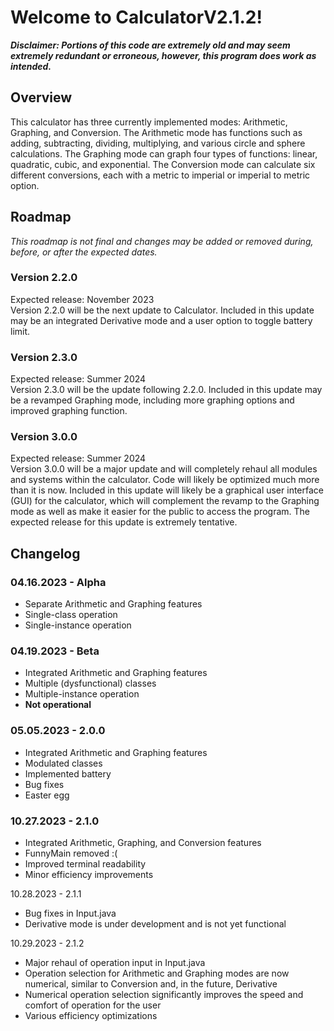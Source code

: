 # Welcome to CalculatorV2.1.2!

***Disclaimer:
Portions of this code are extremely old and may seem extremely redundant or erroneous, however, this program does work as intended.***

## Overview
This calculator has three currently implemented modes: Arithmetic, Graphing, and Conversion. The Arithmetic mode has functions such as adding, subtracting, dividing, multiplying, and various circle and sphere calculations. The Graphing mode can graph four types of functions: linear, quadratic, cubic, and exponential. The Conversion mode can calculate six different conversions, each with a metric to imperial or imperial to metric option.

## Roadmap
*This roadmap is not final and changes may be added or removed during, before, or after the expected dates.*
### Version 2.2.0
Expected release: November 2023<br>
Version 2.2.0 will be the next update to Calculator. Included in this update may be an integrated Derivative mode and a user option to toggle battery limit.
### Version 2.3.0
Expected release: Summer 2024<br>
Version 2.3.0 will be the update following 2.2.0. Included in this update may be a revamped Graphing mode, including more graphing options and improved graphing function.
### Version 3.0.0
Expected release: Summer 2024<br>
Version 3.0.0 will be a major update and will completely rehaul all modules and systems within the calculator. Code will likely be optimized much more than it is now. Included in this update will likely be a graphical user interface (GUI) for the calculator, which will complement the revamp to the Graphing mode as well as make it easier for the public to access the program. The expected release for this update is extremely tentative.

## Changelog
### 04.16.2023 - Alpha
- Separate Arithmetic and Graphing features
- Single-class operation
- Single-instance operation
### 04.19.2023 - Beta
- Integrated Arithmetic and Graphing features
- Multiple (dysfunctional) classes
- Multiple-instance operation
- **Not operational**
### 05.05.2023 - 2.0.0
- Integrated Arithmetic and Graphing features
- Modulated classes
- Implemented battery
- Bug fixes
- Easter egg
### 10.27.2023 - 2.1.0
- Integrated Arithmetic, Graphing, and Conversion features
- FunnyMain removed :(
- Improved terminal readability
- Minor efficiency improvements<br>

10.28.2023 - 2.1.1
- Bug fixes in Input.java
- Derivative mode is under development and is not yet functional<br>

10.29.2023 - 2.1.2
- Major rehaul of operation input in Input.java
- Operation selection for Arithmetic and Graphing modes are now numerical, similar to Conversion and, in the future, Derivative
- Numerical operation selection significantly improves the speed and comfort of operation for the user
- Various efficiency optimizations